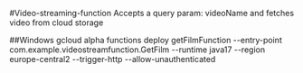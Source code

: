 #Video-streaming-function
Accepts a query param: videoName and fetches video from cloud storage

##Windows
gcloud alpha functions deploy getFilmFunction  --entry-point com.example.videostreamfunction.GetFilm --runtime java17 --region europe-central2 --trigger-http --allow-unauthenticated
